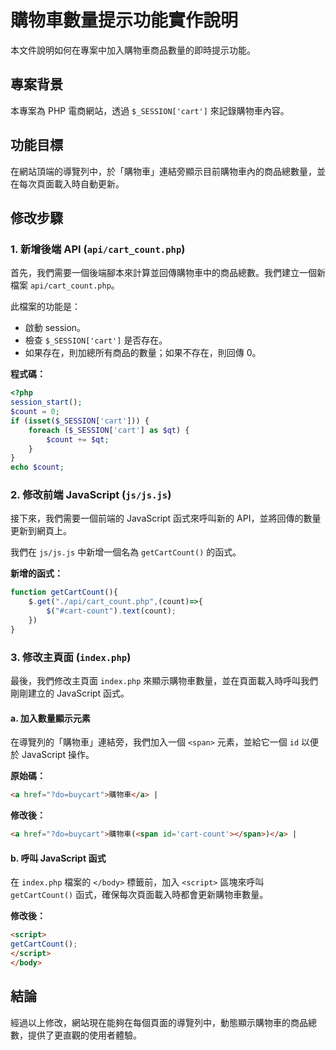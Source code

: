  # 購物車數量提示功能實作說明

本文件說明如何在專案中加入購物車商品數量的即時提示功能。

## 專案背景

本專案為 PHP 電商網站，透過 `$_SESSION['cart']` 來記錄購物車內容。

## 功能目標

在網站頂端的導覽列中，於「購物車」連結旁顯示目前購物車內的商品總數量，並在每次頁面載入時自動更新。

## 修改步驟

### 1. 新增後端 API (`api/cart_count.php`)

首先，我們需要一個後端腳本來計算並回傳購物車中的商品總數。我們建立一個新檔案 `api/cart_count.php`。

此檔案的功能是：
- 啟動 session。
- 檢查 `$_SESSION['cart']` 是否存在。
- 如果存在，則加總所有商品的數量；如果不存在，則回傳 0。

**程式碼：**
```php
<?php
session_start();
$count = 0;
if (isset($_SESSION['cart'])) {
    foreach ($_SESSION['cart'] as $qt) {
        $count += $qt;
    }
}
echo $count;
```

### 2. 修改前端 JavaScript (`js/js.js`)

接下來，我們需要一個前端的 JavaScript 函式來呼叫新的 API，並將回傳的數量更新到網頁上。

我們在 `js/js.js` 中新增一個名為 `getCartCount()` 的函式。

**新增的函式：**
```javascript
function getCartCount(){
	$.get("./api/cart_count.php",(count)=>{
		$("#cart-count").text(count);
	})
}
```

### 3. 修改主頁面 (`index.php`)

最後，我們修改主頁面 `index.php` 來顯示購物車數量，並在頁面載入時呼叫我們剛剛建立的 JavaScript 函式。

#### a. 加入數量顯示元素

在導覽列的「購物車」連結旁，我們加入一個 `<span>` 元素，並給它一個 `id` 以便於 JavaScript 操作。

**原始碼：**
```html
<a href="?do=buycart">購物車</a> |
```

**修改後：**
```html
<a href="?do=buycart">購物車(<span id='cart-count'></span>)</a> |
```

#### b. 呼叫 JavaScript 函式

在 `index.php` 檔案的 `</body>` 標籤前，加入 `<script>` 區塊來呼叫 `getCartCount()` 函式，確保每次頁面載入時都會更新購物車數量。

**修改後：**
```html
<script>
getCartCount();
</script>
</body>
```

## 結論

經過以上修改，網站現在能夠在每個頁面的導覽列中，動態顯示購物車的商品總數，提供了更直觀的使用者體驗。

